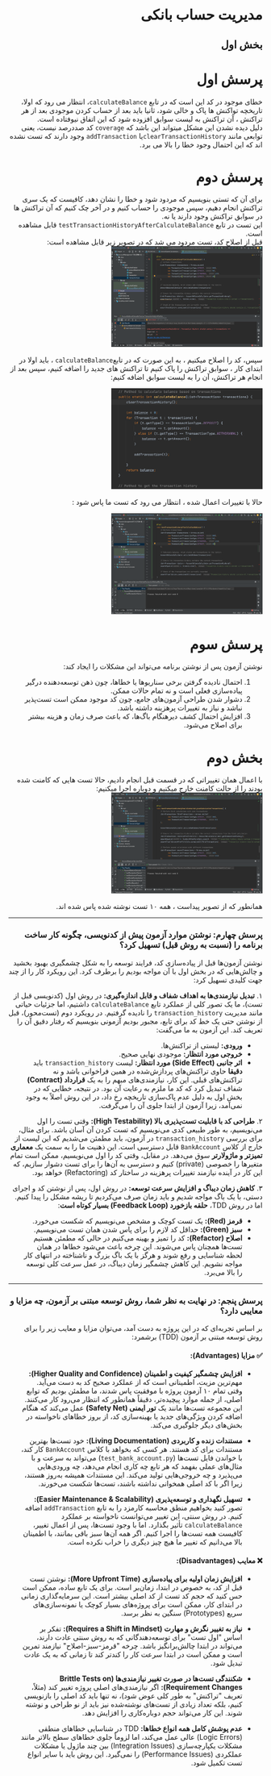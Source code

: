 <div dir="rtl" align="right">

# مدیریت حساب بانکی  

## بخش اول 


# پرسش اول   

خطای موجود در کد این است که در تابع `calculateBalance`، 
انتظار می رود که اولا، تاریخچه تواکنش ها پاک و خالی شود، ثانیا باید بعد از حساب کردن موجودی بعد از هر تراکنش ، آن تراکنش به لیست سوابق افزوده شود که این اتفاق نیوفتاده است.  
دلیل دیده نشدن این مشکل میتواند این باشد که `coverage` کد صددرصد نیست، یعنی توابعی مانند `clearTransactionHistory`یا `addTransaction` وجود دارند که تست نشده اند که این احتمال وجود خطا را بالا می برد.
# پرسش دوم
برای آن که تستی بنویسیم که مردود شود و خطا را نشان دهد، کافیست که یک سری تراکنش انجام دهیم، سپس موجودی را حساب کنیم و در آخر چک کنیم که آن تراکنش ها در سوابق تراکنش وجود دارند یا نه.  
این تست در تابع `testTransactionHistoryAfterCalculateBalance` قابل مشاهده است.  
قبل از اصلاح کد، تست مردود می شد که در تصویر زیر قابل مشاهده است:  
<img src="ScreenShots/1.png" width="300" height="200">  

سپس، کد را اصلاح میکنیم ، به این صورت که در تابع`calculateBalance` ، باید اولا در ابتدای کار ، سوابق تراکنش را پاک کنیم تا تراکنش های جدید را اضافه کنیم، سپس بعد از انجام هر تراکنش، آن را به لیست سوابق اضافه کنیم:  

<img src="ScreenShots/2.png" width="300" height="200">  

حالا با تغییرات اعمال شده ، انتظار می رود که تست ما پاس شود :   

<img src="ScreenShots/3.png" width="300" height="200">  


# پرسش سوم

نوشتن آزمون پس از نوشتن برنامه می‌تواند این مشکلات را ایجاد کند:

1. احتمال نادیده گرفتن برخی سناریوها یا خطاها، چون ذهن توسعه‌دهنده درگیر پیاده‌سازی فعلی است و نه تمام حالات ممکن.
2. دشوار شدن طراحی آزمون‌های جامع، چون کد موجود ممکن است تست‌پذیر نباشد و نیاز به تغییرات پرهزینه داشته باشد.
3. افزایش احتمال کشف دیرهنگام باگ‌ها، که باعث صرف زمان و هزینه بیشتر برای اصلاح می‌شود.


# بخش دوم

با اعمال همان تغییراتی که در قسمت قبل انجام دادیم، حالا تست هایی که کامنت شده بودند را از حالت کامنت خارج میکنیم و دوباره اجرا میکنیم:  
<img src="ScreenShots/4.png" width="300" height="200">

همانطور که از تصویر پیداست ، همه ۱۰ تست نوشته شده پاس شده اند.  

---
### **پرسش چهارم: نوشتن موارد آزمون پیش از کدنویسی، چگونه کار ساخت برنامه را (نسبت به روش قبل) تسهیل کرد؟**

نوشتن آزمون‌ها قبل از پیاده‌سازی کد، فرایند توسعه را به شکل چشمگیری بهبود بخشید و چالش‌هایی که در بخش اول با آن مواجه بودیم را برطرف کرد. این رویکرد کار را از چند جهت کلیدی تسهیل کرد:

۱. **تبدیل نیازمندی‌ها به اهداف شفاف و قابل اندازه‌گیری:**
در روش اول (کدنویسی قبل از تست)، ما یک تصور کلی از عملکرد تابع `calculateBalance` داشتیم، اما جزئیات حیاتی مانند مدیریت `transaction_history` را نادیده گرفتیم. در رویکرد دوم (تست‌محور)، قبل از نوشتن حتی یک خط کد برای تابع، مجبور بودیم آزمونی بنویسیم که رفتار دقیق آن را تعریف کند. این آزمون به ما می‌گفت:
   - **ورودی:** لیستی از تراکنش‌ها.
   - **خروجی مورد انتظار:** موجودی نهایی صحیح.
   - **اثر جانبی (Side Effect) مورد انتظار:** لیست `transaction_history` باید **دقیقا** حاوی تراکنش‌های پردازش‌شده در همین فراخوانی باشد و نه تراکنش‌های قبلی.
این کار، نیازمندی‌های مبهم را به یک **قرارداد (Contract)** شفاف تبدیل کرد که کد ما ملزم به رعایت آن بود. در نتیجه، خطایی که در بخش اول به دلیل عدم پاک‌سازی تاریخچه رخ داد، در این روش اصلاً به وجود نمی‌آمد، زیرا آزمون از ابتدا جلوی آن را می‌گرفت.

۲. **طراحی کد با قابلیت تست‌پذیری بالا (High Testability):**
وقتی تست را اول می‌نویسیم، به طور طبیعی کدی می‌نویسیم که تست کردن آن آسان باشد. برای مثال، برای بررسی `transaction_history` در آزمون، باید مطمئن می‌شدیم که این لیست از خارج از کلاس `BankAccount` قابل دسترسی است. این ذهنیت ما را به سمت یک **معماری تمیزتر و ماژولارتر** سوق می‌دهد. در مقابل، وقتی کد را اول می‌نویسیم، ممکن است تمام متغیرها را خصوصی (private) کنیم و دسترسی به آن‌ها را برای تست دشوار سازیم، که این کار در آینده نیازمند تغییرات پرهزینه در ساختار کد (Refactoring) خواهد بود.

۳. **کاهش زمان دیباگ و افزایش سرعت توسعه:**
در روش اول، پس از نوشتن کد و اجرای دستی، با یک باگ مواجه شدیم و باید زمان صرف می‌کردیم تا ریشه مشکل را پیدا کنیم. اما در روش TDD، **حلقه بازخورد (Feedback Loop) بسیار کوتاه است**:
   - **قرمز (Red):** یک تست کوچک و مشخص می‌نویسیم که شکست می‌خورد.
   - **سبز (Green):** حداقل کد لازم را برای پاس شدن همان تست می‌نویسیم.
   - **اصلاح (Refactor):** کد را تمیز و بهینه می‌کنیم در حالی که مطمئن هستیم تست‌ها همچنان پاس می‌شوند.
این چرخه باعث می‌شود خطاها در همان لحظه شناسایی و رفع شوند و هرگز با یک باگ بزرگ و ناشناخته در انتهای کار مواجه نشویم. این کاهش چشمگیر زمان دیباگ، در عمل سرعت کلی توسعه را بالا می‌برد.

---
### **پرسش پنجم: در نهایت به نظر شما، روش توسعه مبتنی بر آزمون، چه مزایا و معایبی دارد؟**

بر اساس تجربه‌ای که در این پروژه به دست آمد، می‌توان مزایا و معایب زیر را برای روش توسعه مبتنی بر آزمون (TDD) برشمرد:

#### **✅ مزایا (Advantages):**

* **افزایش چشمگیر کیفیت و اطمینان (Higher Quality and Confidence):** مهم‌ترین مزیت، اطمینانی است که از عملکرد صحیح کد به دست می‌آید. وقتی تمام ۱۰ آزمون پروژه با موفقیت پاس شدند، ما مطمئن بودیم که توابع اصلی، از جمله موارد پیچیده‌تر، دقیقاً همانطور که انتظار می‌رود کار می‌کنند. این مجموعه تست‌ها مانند یک **تور ایمنی (Safety Net)** عمل می‌کند که هنگام اضافه کردن ویژگی‌های جدید یا بهینه‌سازی کد، از بروز خطاهای ناخواسته در بخش‌های دیگر جلوگیری می‌کند.

* **مستندات زنده و کاربردی (Living Documentation):** خود تست‌ها بهترین مستندات برای کد هستند. هر کسی که بخواهد با کلاس `BankAccount` کار کند، با خواندن فایل تست‌ها (`test_bank_account.py`) می‌تواند به سرعت و با مثال‌های عملی بفهمد که هر تابع چه کاری انجام می‌دهد، چه ورودی‌هایی می‌پذیرد و چه خروجی‌هایی تولید می‌کند. این مستندات همیشه به‌روز هستند، زیرا اگر با کد اصلی همخوانی نداشته باشند، تست‌ها شکست می‌خورند.

* **تسهیل نگهداری و توسعه‌پذیری (Easier Maintenance & Scalability):** تصور کنید بخواهیم منطق محاسبه کارمزد را به تابع `addTransaction` اضافه کنیم. در روش سنتی، این تغییر می‌توانست ناخواسته بر عملکرد `calculateBalance` تأثیر بگذارد. اما با وجود تست‌ها، پس از اعمال تغییر، کافیست همه تست‌ها را اجرا کنیم. اگر همه آن‌ها سبز باقی بمانند، با اطمینان بالا می‌دانیم که تغییر ما هیچ چیز دیگری را خراب نکرده است.

#### **❌ معایب (Disadvantages):**

* **افزایش زمان اولیه برای پیاده‌سازی (More Upfront Time):** نوشتن تست قبل از کد، به خصوص در ابتدا، زمان‌بر است. برای یک تابع ساده، ممکن است حس کنید که حجم کد تست از کد اصلی بیشتر است. این سرمایه‌گذاری زمانی در ابتدای کار، ممکن است برای پروژه‌های بسیار کوچک یا نمونه‌سازی‌های سریع (Prototypes) سنگین به نظر برسد.

* **نیاز به تغییر نگرش و مهارت (Requires a Shift in Mindset):** تفکر بر اساس "اول تست" برای توسعه‌دهندگانی که به روش سنتی عادت دارند، می‌تواند در ابتدا چالش‌برانگیز باشد. چرخه "قرمز-سبز-اصلاح" نیازمند تمرین است و ممکن است در ابتدا سرعت کار را کندتر کند تا زمانی که به یک عادت تبدیل شود.

* **شکنندگی تست‌ها در صورت تغییر نیازمندی‌ها (Brittle Tests on Requirement Changes):** اگر نیازمندی‌های اصلی پروژه تغییر کند (مثلاً، تعریف "تراکنش" به طور کلی عوض شود)، نه تنها باید کد اصلی را بازنویسی کنیم، بلکه تعداد زیادی از تست‌های نوشته‌شده نیز باید از نو طراحی و نوشته شوند. این کار می‌تواند حجم دوباره‌کاری را افزایش دهد.

* **عدم پوشش کامل همه انواع خطاها:** TDD در شناسایی خطاهای منطقی (Logic Errors) عالی عمل می‌کند، اما لزوماً جلوی خطاهای سطح بالاتر مانند مشکلات یکپارچه‌سازی (Integration Issues) بین چند ماژول یا مشکلات عملکردی (Performance Issues) را نمی‌گیرد. این روش باید با سایر انواع تست تکمیل شود.

</div>